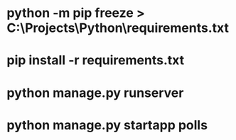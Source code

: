 # python -m pip freeze > C:\Projects\Python\requirements.txt
# pip install -r requirements.txt

# python manage.py runserver
# python manage.py startapp polls  <!-- create app -->
